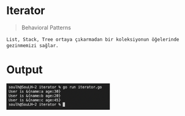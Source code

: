 

# Iterator 

>Behavioral Patterns

```
List, Stack, Tree ortaya çıkarmadan bir koleksiyonun öğelerinde gezinmemizi sağlar.
```

# Output
<p>
    <img src="./img/output.png"  style="width:270px;" alt="Observer">

</p>